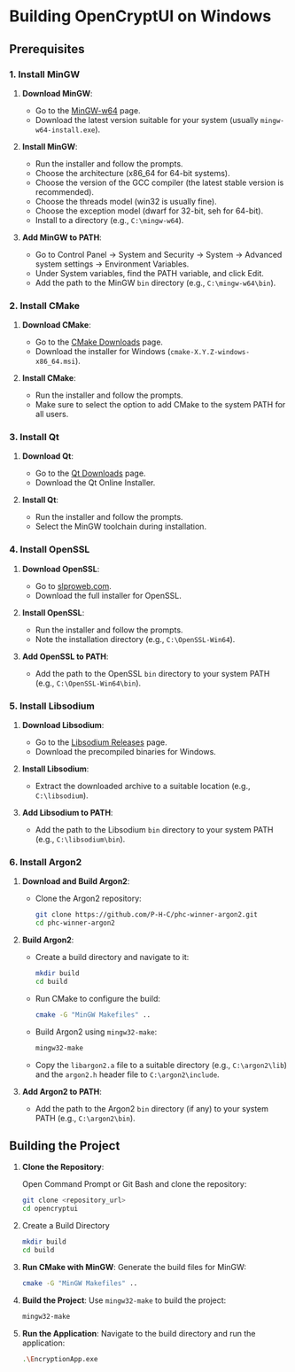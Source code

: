# Building OpenCryptUI on Windows

## Prerequisites

### 1. Install MinGW
1. **Download MinGW**:
   - Go to the [MinGW-w64](https://sourceforge.net/projects/mingw-w64/) page.
   - Download the latest version suitable for your system (usually `mingw-w64-install.exe`).

2. **Install MinGW**:
   - Run the installer and follow the prompts.
   - Choose the architecture (x86_64 for 64-bit systems).
   - Choose the version of the GCC compiler (the latest stable version is recommended).
   - Choose the threads model (win32 is usually fine).
   - Choose the exception model (dwarf for 32-bit, seh for 64-bit).
   - Install to a directory (e.g., `C:\mingw-w64`).

3. **Add MinGW to PATH**:
   - Go to Control Panel -> System and Security -> System -> Advanced system settings -> Environment Variables.
   - Under System variables, find the PATH variable, and click Edit.
   - Add the path to the MinGW `bin` directory (e.g., `C:\mingw-w64\bin`).

### 2. Install CMake
1. **Download CMake**:
   - Go to the [CMake Downloads](https://cmake.org/download/) page.
   - Download the installer for Windows (`cmake-X.Y.Z-windows-x86_64.msi`).

2. **Install CMake**:
   - Run the installer and follow the prompts.
   - Make sure to select the option to add CMake to the system PATH for all users.

### 3. Install Qt
1. **Download Qt**:
   - Go to the [Qt Downloads](https://www.qt.io/download) page.
   - Download the Qt Online Installer.

2. **Install Qt**:
   - Run the installer and follow the prompts.
   - Select the MinGW toolchain during installation.

### 4. Install OpenSSL
1. **Download OpenSSL**:
   - Go to [slproweb.com](https://slproweb.com/products/Win32OpenSSL.html).
   - Download the full installer for OpenSSL.

2. **Install OpenSSL**:
   - Run the installer and follow the prompts.
   - Note the installation directory (e.g., `C:\OpenSSL-Win64`).

3. **Add OpenSSL to PATH**:
   - Add the path to the OpenSSL `bin` directory to your system PATH (e.g., `C:\OpenSSL-Win64\bin`).

### 5. Install Libsodium
1. **Download Libsodium**:
   - Go to the [Libsodium Releases](https://github.com/jedisct1/libsodium/releases) page.
   - Download the precompiled binaries for Windows.

2. **Install Libsodium**:
   - Extract the downloaded archive to a suitable location (e.g., `C:\libsodium`).

3. **Add Libsodium to PATH**:
   - Add the path to the Libsodium `bin` directory to your system PATH (e.g., `C:\libsodium\bin`).

### 6. Install Argon2

1. **Download and Build Argon2**:
   - Clone the Argon2 repository:
     ```sh
     git clone https://github.com/P-H-C/phc-winner-argon2.git
     cd phc-winner-argon2
     ```

2. **Build Argon2**:
   - Create a build directory and navigate to it:
     ```sh
     mkdir build
     cd build
     ```
   - Run CMake to configure the build:
     ```sh
     cmake -G "MinGW Makefiles" ..
     ```
   - Build Argon2 using `mingw32-make`:
     ```sh
     mingw32-make
     ```
   - Copy the `libargon2.a` file to a suitable directory (e.g., `C:\argon2\lib`) and the `argon2.h` header file to `C:\argon2\include`.

3. **Add Argon2 to PATH**:
   - Add the path to the Argon2 `bin` directory (if any) to your system PATH (e.g., `C:\argon2\bin`).

## Building the Project

1. **Clone the Repository**:

   Open Command Prompt or Git Bash and clone the repository:
   ```sh
   git clone <repository_url>
   cd opencryptui
   ```

2. Create a Build Directory

   ```sh
   mkdir build
   cd build
   ```

3. **Run CMake with MinGW**:
   Generate the build files for MinGW:
   ```sh
   cmake -G "MinGW Makefiles" ..
   ```

4. **Build the Project**:
   Use `mingw32-make` to build the project:
   ```sh
   mingw32-make
   ```

5. **Run the Application**:
   Navigate to the build directory and run the application:
   ```sh
   .\EncryptionApp.exe
   ```
